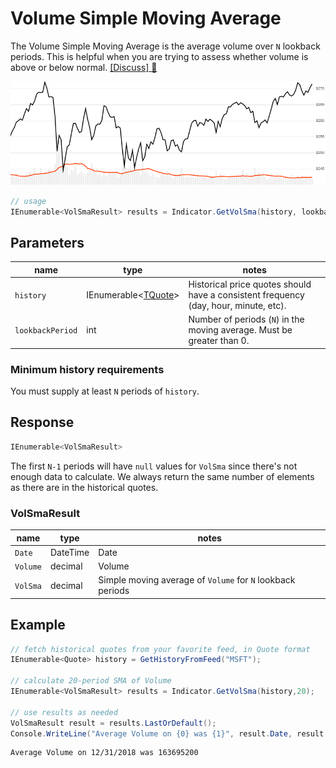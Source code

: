 ﻿# Volume Simple Moving Average

The Volume Simple Moving Average is the average volume over `N` lookback periods.  This is helpful when you are trying to assess whether volume is above or below normal.
[[Discuss] :speech_balloon:](https://github.com/DaveSkender/Stock.Indicators/discussions/230 "Community discussion about this indicator")

![image](chart.png)

```csharp
// usage
IEnumerable<VolSmaResult> results = Indicator.GetVolSma(history, lookbackPeriod);  
```

## Parameters

| name | type | notes
| -- |-- |--
| `history` | IEnumerable\<[TQuote](../../docs/GUIDE.md#quote)\> | Historical price quotes should have a consistent frequency (day, hour, minute, etc).
| `lookbackPeriod` | int | Number of periods (`N`) in the moving average.  Must be greater than 0.

### Minimum history requirements

You must supply at least `N` periods of `history`.

## Response

```csharp
IEnumerable<VolSmaResult>
```

The first `N-1` periods will have `null` values for `VolSma` since there's not enough data to calculate.  We always return the same number of elements as there are in the historical quotes.

### VolSmaResult

| name | type | notes
| -- |-- |--
| `Date` | DateTime | Date
| `Volume` | decimal | Volume
| `VolSma` | decimal | Simple moving average of `Volume` for `N` lookback periods

## Example

```csharp
// fetch historical quotes from your favorite feed, in Quote format
IEnumerable<Quote> history = GetHistoryFromFeed("MSFT");

// calculate 20-period SMA of Volume
IEnumerable<VolSmaResult> results = Indicator.GetVolSma(history,20);

// use results as needed
VolSmaResult result = results.LastOrDefault();
Console.WriteLine("Average Volume on {0} was {1}", result.Date, result.VolSma);
```

```bash
Average Volume on 12/31/2018 was 163695200
```
